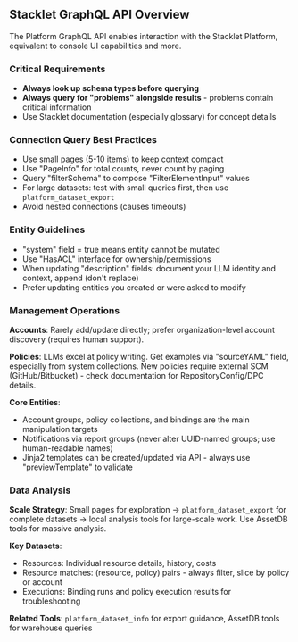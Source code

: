 ## **Stacklet GraphQL API Overview**

The Platform GraphQL API enables interaction with the Stacklet Platform, equivalent to console UI capabilities and more.

### **Critical Requirements**

- **Always look up schema types before querying**
- **Always query for "problems" alongside results** - problems contain critical information
- Use Stacklet documentation (especially glossary) for concept details

### **Connection Query Best Practices**

- Use small pages (5-10 items) to keep context compact
- Use "PageInfo" for total counts, never count by paging
- Query "filterSchema" to compose "FilterElementInput" values
- For large datasets: test with small queries first, then use `platform_dataset_export`
- Avoid nested connections (causes timeouts)

### **Entity Guidelines**

- "system" field = true means entity cannot be mutated
- Use "HasACL" interface for ownership/permissions
- When updating "description" fields: document your LLM identity and context, append (don't replace)
- Prefer updating entities you created or were asked to modify

### **Management Operations**

**Accounts**: Rarely add/update directly; prefer organization-level account discovery (requires human support).

**Policies**: LLMs excel at policy writing. Get examples via "sourceYAML" field, especially from system collections. New policies require external SCM (GitHub/Bitbucket) - check documentation for RepositoryConfig/DPC details.

**Core Entities**:
- Account groups, policy collections, and bindings are the main manipulation targets
- Notifications via report groups (never alter UUID-named groups; use human-readable names)
- Jinja2 templates can be created/updated via API - always use "previewTemplate" to validate

### **Data Analysis**

**Scale Strategy**: Small pages for exploration → `platform_dataset_export` for complete datasets → local analysis tools for large-scale work. Use AssetDB tools for massive analysis.

**Key Datasets**:
- Resources: Individual resource details, history, costs
- Resource matches: (resource, policy) pairs - always filter, slice by policy or account
- Executions: Binding runs and policy execution results for troubleshooting

**Related Tools**: `platform_dataset_info` for export guidance, AssetDB tools for warehouse queries
